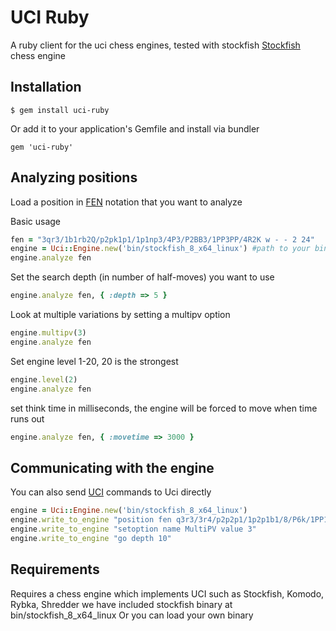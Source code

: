# UCI Ruby

A ruby client for the uci chess engines, tested with stockfish [Stockfish](https://stockfishchess.org/) chess engine


## Installation

```
$ gem install uci-ruby
```

Or add it to your application's Gemfile and install via bundler

```
gem 'uci-ruby'
```


## Analyzing positions

Load a position in [FEN](https://en.wikipedia.org/wiki/Forsyth%E2%80%93Edwards_Notation) notation that you want to analyze

Basic usage
```ruby
fen = "3qr3/1b1rb2Q/p2pk1p1/1p1np3/4P3/P2BB3/1PP3PP/4R2K w - - 2 24"
engine = Uci::Engine.new('bin/stockfish_8_x64_linux') #path to your binary 
engine.analyze fen
```

Set the search depth (in number of half-moves) you want to use
```ruby
engine.analyze fen, { :depth => 5 }
```

Look at multiple variations by setting a multipv option

```ruby
engine.multipv(3)
engine.analyze fen
```

Set engine level 1-20, 20 is the strongest
```ruby
engine.level(2)
engine.analyze fen
```

set think time in milliseconds, the engine will be forced to move when time runs out
```ruby
engine.analyze fen, { :movetime => 3000 }
```

## Communicating with the engine

You can also send [UCI](https://en.wikipedia.org/wiki/Universal_Chess_Interface) commands to Uci directly

```ruby
engine = Uci::Engine.new('bin/stockfish_8_x64_linux')
engine.write_to_engine "position fen q3r3/3r4/p2p2p1/1p2p1b1/8/P6k/1PP1Q2P/4BRK1 b - - 8 36"
engine.write_to_engine "setoption name MultiPV value 3"
engine.write_to_engine "go depth 10"
```

## Requirements

Requires a chess engine which implements UCI
  such as Stockfish, Komodo, Rybka, Shredder
  we have included stockfish binary at bin/stockfish_8_x64_linux 
  Or you can load your own binary

